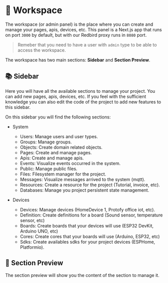 # 💼 Workspace
The workspace (or admin panel) is the place where you can create and manage your pages, apis, devices, etc. This panel is a Next.js app that runs on port `3000` by default, but with our Redbird proxy runs in `8080` port.

> Remeber that you need to have a user with `admin` type to be able to access the workspace.

The workspace has two main sections: **Sidebar** and **Section Preview**.

## 📚 Sidebar
Here you will have all the available sections to manage your project. You can add new pages, apis, devices, etc. If you feel with the sufficient knowledge you can also edit the code of the project to add new features to this sidebar. 

On this sidebar you will find the following sections:

- System
  - Users: Manage users and user types.
  - Groups: Manage groups.
  - Objects: Create domain related objects.
  - Pages: Create and manage pages.
  - Apis: Create and manage apis.
  - Events: Visualize events occurred in the system.
  - Public: Manage public files.
  - Files: Filesystem manager for the project.
  - Messages: Visualize messages arrived to the system (mqtt).
  - Resources: Create a resource for the project (Tutorial, invoice, etc).
  - Databases: Manage you project persistent state management. 

- Devices
  - Devices: Manage devices (HomeDevice 1, Protofy office iot, etc).
  - Definition: Create definitions for a board (Sound sensor, temperature sensor, etc)
  - Boards: Create boards that your devices will use (ESP32 DevKit, Arduino UNO, etc)
  - Cores: Create cores that your boards will use (Arduino, ESP32, etc)
  - Sdks: Create availables sdks for your project devices (ESPHome, Platformio). 


## 📱 Section Preview
The section preview will show you the content of the section to manage it.